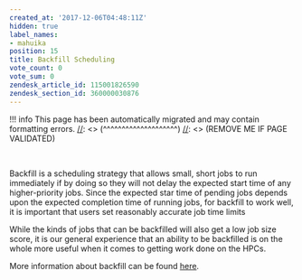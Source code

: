 ```yaml
---
created_at: '2017-12-06T04:48:11Z'
hidden: true
label_names:
- mahuika
position: 15
title: Backfill Scheduling
vote_count: 0
vote_sum: 0
zendesk_article_id: 115001826590
zendesk_section_id: 360000030876
---
```




[//]: <> (REMOVE ME IF PAGE VALIDATED)
[//]: <> (vvvvvvvvvvvvvvvvvvvv)
!!! info
    This page has been automatically migrated and may contain formatting errors.
[//]: <> (^^^^^^^^^^^^^^^^^^^^)
[//]: <> (REMOVE ME IF PAGE VALIDATED)

 

Backfill is a scheduling strategy that allows small, short jobs to run
immediately if by doing so they will not delay the expected start time
of any higher-priority jobs. Since the expected star time of pending
jobs depends upon the expected completion time of running jobs, for
backfill to work well, it is important that users set reasonably
accurate job time limits 

While the kinds of jobs that can be backfilled will also get a low job
size score, it is our general experience that an ability to be
backfilled is on the whole more useful when it comes to getting work
done on the HPCs.

More information about backfill can be found
[here](https://slurm.schedmd.com/sched_config.html).
